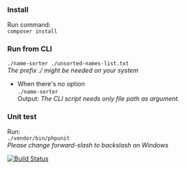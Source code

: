 ### Install
Run command:  
`composer install`
### Run from CLI
`./name-sorter ./unsorted-names-list.txt`  
*The prefix ./ might be needed on your system*

* When there's no option  
  `./name-sorter`  
  Output: *The CLI script needs only file path as argument.*
### Unit test
Run:  
`./vendor/bin/phpunit`  
*Please change forward-slash to backslash on Windows*

[![Build Status](https://travis-ci.com/davidon/sort-names.svg?branch=master)](https://travis-ci.com/davidon/sort-names)
